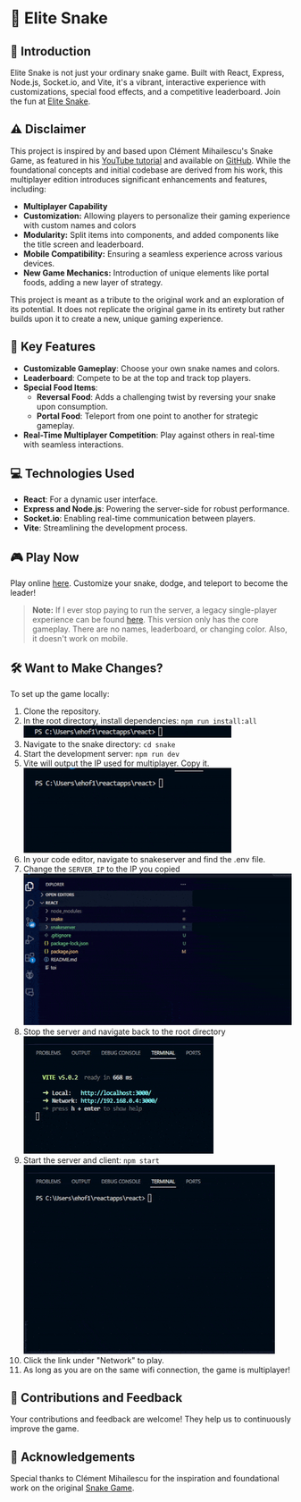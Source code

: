 # 🐍 Elite Snake

## 🚀 Introduction
Elite Snake is not just your ordinary snake game. Built with React, Express, Node.js, Socket.io, and Vite, it's a vibrant, interactive experience with customizations, special food effects, and a competitive leaderboard. Join the fun at [Elite Snake](http://23.239.5.150:3000/).

## ⚠️ Disclaimer
This project is inspired by and based upon Clément Mihailescu's Snake Game, as featured in his [YouTube tutorial](https://www.youtube.com/watch?v=7Rkib_fvowE) and available on [GitHub](https://github.com/clementmihailescu/Snake-Game-Reverse-LL-Tutorial). While the foundational concepts and initial codebase are derived from his work, this multiplayer edition introduces significant enhancements and features, including:

- **Multiplayer Capability** 
- **Customization:** Allowing players to personalize their gaming experience with custom names and colors
- **Modularity:** Split items into components, and added components like the title screen and leaderboard.
- **Mobile Compatibility:** Ensuring a seamless experience across various devices.
- **New Game Mechanics:** Introduction of unique elements like portal foods, adding a new layer of strategy.

This project is meant as a tribute to the original work and an exploration of its potential. It does not replicate the original game in its entirety but rather builds upon it to create a new, unique gaming experience.


## 🌟 Key Features
- **Customizable Gameplay**: Choose your own snake names and colors.
- **Leaderboard**: Compete to be at the top and track top players.
- **Special Food Items**: 
  - **Reversal Food**: Adds a challenging twist by reversing your snake upon consumption.
  - **Portal Food**: Teleport from one point to another for strategic gameplay.
- **Real-Time Multiplayer Competition**: Play against others in real-time with seamless interactions.

## 💻 Technologies Used
- **React**: For a dynamic user interface.
- **Express and Node.js**: Powering the server-side for robust performance.
- **Socket.io**: Enabling real-time communication between players.
- **Vite**: Streamlining the development process.

## 🎮 Play Now
Play online [here](http://23.239.5.150:3000/). Customize your snake, dodge, and teleport to become the leader!

> **Note:** If I ever stop paying to run the server, a legacy single-player experience can be found [here](https://theehofman.github.io/snake2/). This version only has the core gameplay. There are no names, leaderboard, or changing color. Also, it doesn't work on mobile.

## 🛠 Want to Make Changes?
To set up the game locally:
1. Clone the repository.
2. In the root directory, install dependencies: `npm run install:all`  
    ![Alt Text](./gifs/npm%20install%20gif.gif)
3. Navigate to the snake directory: `cd snake`
4. Start the development server: `npm run dev`
5. Vite will output the IP used for multiplayer. Copy it.  
    ![Alt Text](./gifs/cd%20and%20run%20dev%20gif.gif)
6. In your code editor, navigate to snakeserver and find the .env file.
7. Change the `SERVER_IP` to the IP you copied  
    ![Alt Text](./gifs/change%20file%20gif.gif)
8. Stop the server and navigate back to the root directory  
    ![Alt Text](./gifs/backtracking%20gif.gif)
9. Start the server and client: `npm start`  
    ![Alt Text](./gifs/starting%20server%20gif.gif)   
10. Click the link under "Network" to play.
11. As long as you are on the same wifi connection, the game is multiplayer!

## 💬 Contributions and Feedback
Your contributions and feedback are welcome! They help us to continuously improve the game.

## 🙏 Acknowledgements
Special thanks to Clément Mihailescu for the inspiration and foundational work on the original [Snake Game](https://github.com/clementmihailescu/Snake-Game-Reverse-LL-Tutorial).


